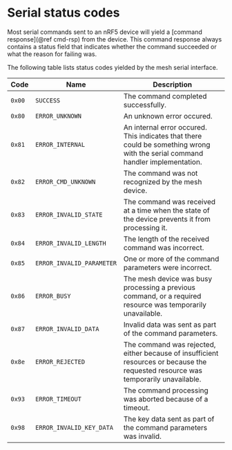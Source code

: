 # Serial status codes

Most serial commands sent to an nRF5 device will yield a [command response](@ref cmd-rsp)
from the device. This command response always contains a status field that indicates
whether the command succeeded or what the reason for failing was.

The following table lists status codes yielded by the mesh serial interface.

| Code   | Name                      | Description
|--------|---------------------------|-------------
| `0x00` | `SUCCESS`                 | The command completed successfully.
| `0x80` | `ERROR_UNKNOWN`           | An unknown error occured.
| `0x81` | `ERROR_INTERNAL`          | An internal error occured. This indicates that there could be something wrong with the serial command handler implementation.
| `0x82` | `ERROR_CMD_UNKNOWN`       | The command was not recognized by the mesh device.
| `0x83` | `ERROR_INVALID_STATE`     | The command was received at a time when the state of the device prevents it from processing it.
| `0x84` | `ERROR_INVALID_LENGTH`    | The length of the received command was incorrect.
| `0x85` | `ERROR_INVALID_PARAMETER` | One or more of the command parameters were incorrect.
| `0x86` | `ERROR_BUSY`              | The mesh device was busy processing a previous command, or a required resource was temporarily unavailable.
| `0x87` | `ERROR_INVALID_DATA`      | Invalid data was sent as part of the command parameters.
| `0x8e` | `ERROR_REJECTED`          | The command was rejected, either because of insufficient resources or because the requested resource was temporarily unavailable.
| `0x93` | `ERROR_TIMEOUT`           | The command processing was aborted because of a timeout.
| `0x98` | `ERROR_INVALID_KEY_DATA`  | The key data sent as part of the command parameters was invalid.

